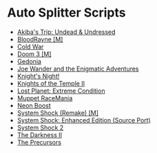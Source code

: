 # Auto Splitter Scripts
* [Akiba's Trip: Undead &amp; Undressed](akibas_trip_undead_and_undressed)
* [BloodRayne [M]](bloodrayne)
* [Cold War](cold_war)
* [Doom 3 [M]](doom3)
* [Gedonia](gedonia)
* [Joe Wander and the Enigmatic Adventures](joe_wander)
* [Knight's Night!](knights_night)
* [Knights of the Temple II](knights_of_the_temple_ii)
* [Lost Planet: Extreme Condition](lpec)
* [Muppet RaceMania](mrm)
* [Neon Boost](neonboost)
* [System Shock (Remake) [M]](system_shock_2023)
* [System Shock: Enhanced Edition (Source Port)](systemshock)
* [System Shock 2](systemshock2)
* [The Darkness II](td2)
* [The Precursors](the_precursors)
